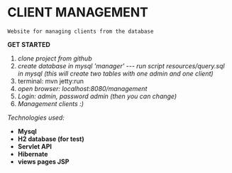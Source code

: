 # CLIENT MANAGEMENT
`Website for managing clients from the database `

**GET STARTED**
1. _clone project from github_
2. _create database in mysql 'manager' 
--- run script resources/query.sql in mysql (this will create two tables with one admin and one client)_
3. terminal: mvn jetty:run
4. _open browser: localhost:8080/management_
5. _Login: admin, password admin (then you can change)_
6. _Management clients :)_

_Technologies used:_ 
- **Mysql**
- **H2 database (for test)**
- **Servlet API**
- **Hibernate**
- **views pages JSP**

